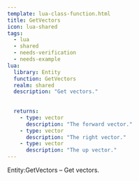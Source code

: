 ```yaml
---
template: lua-class-function.html
title: GetVectors
icon: lua-shared
tags:
  - lua
  - shared
  - needs-verification
  - needs-example
lua:
  library: Entity
  function: GetVectors
  realm: shared
  description: "Get vectors."
  
  
  returns:
    - type: vector
      description: "The forward vector."
    - type: vector
      description: "The right vector."
    - type: vector
      description: "The up vector."
---
```


<div class="lua__search__keywords">
Entity:GetVectors &#x2013; Get vectors.
</div>
